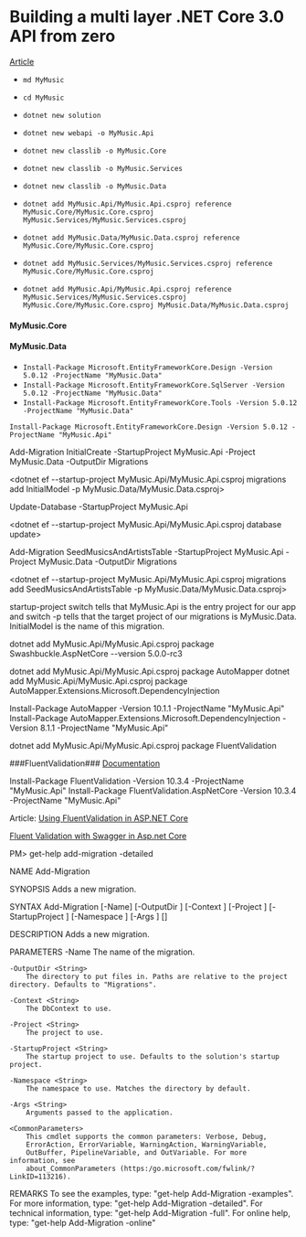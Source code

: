 # Building a multi layer .NET Core 3.0 API from zero

[Article](https://medium.com/swlh/building-a-nice-multi-layer-net-core-3-api-c68a9ef16368) 

- `md MyMusic`
- `cd MyMusic`
 
- `dotnet new solution`

- `dotnet new webapi -o MyMusic.Api`
- `dotnet new classlib -o MyMusic.Core`
- `dotnet new classlib -o MyMusic.Services`
- `dotnet new classlib -o MyMusic.Data`


- `dotnet add MyMusic.Api/MyMusic.Api.csproj reference MyMusic.Core/MyMusic.Core.csproj MyMusic.Services/MyMusic.Services.csproj`
- `dotnet add MyMusic.Data/MyMusic.Data.csproj reference MyMusic.Core/MyMusic.Core.csproj`
- `dotnet add MyMusic.Services/MyMusic.Services.csproj reference MyMusic.Core/MyMusic.Core.csproj`
- `dotnet add MyMusic.Api/MyMusic.Api.csproj reference MyMusic.Services/MyMusic.Services.csproj MyMusic.Core/MyMusic.Core.csproj MyMusic.Data/MyMusic.Data.csproj`

#### MyMusic.Core

#### MyMusic.Data

- `Install-Package Microsoft.EntityFrameworkCore.Design -Version 5.0.12 -ProjectName "MyMusic.Data"`
- `Install-Package Microsoft.EntityFrameworkCore.SqlServer -Version 5.0.12 -ProjectName "MyMusic.Data"`
- `Install-Package Microsoft.EntityFrameworkCore.Tools -Version 5.0.12 -ProjectName "MyMusic.Data"`


`Install-Package Microsoft.EntityFrameworkCore.Design -Version 5.0.12 -ProjectName "MyMusic.Api"`


Add-Migration InitialCreate -StartupProject MyMusic.Api -Project MyMusic.Data -OutputDir Migrations

<dotnet ef --startup-project MyMusic.Api/MyMusic.Api.csproj migrations add InitialModel -p MyMusic.Data/MyMusic.Data.csproj>

Update-Database -StartupProject MyMusic.Api

<dotnet ef --startup-project MyMusic.Api/MyMusic.Api.csproj database update>

Add-Migration SeedMusicsAndArtistsTable -StartupProject MyMusic.Api -Project MyMusic.Data -OutputDir Migrations

<dotnet ef --startup-project MyMusic.Api/MyMusic.Api.csproj migrations add SeedMusicsAndArtistsTable -p MyMusic.Data/MyMusic.Data.csproj>

startup-project switch tells that MyMusic.Api is the entry project for our app and 
switch -p tells that the target project of our migrations is MyMusic.Data. 
InitialModel is the name of this migration.


dotnet add MyMusic.Api/MyMusic.Api.csproj package Swashbuckle.AspNetCore --version 5.0.0-rc3

dotnet add MyMusic.Api/MyMusic.Api.csproj package AutoMapper 
dotnet add MyMusic.Api/MyMusic.Api.csproj package AutoMapper.Extensions.Microsoft.DependencyInjection

Install-Package AutoMapper -Version 10.1.1 -ProjectName "MyMusic.Api"
Install-Package AutoMapper.Extensions.Microsoft.DependencyInjection -Version 8.1.1 -ProjectName "MyMusic.Api"

dotnet add MyMusic.Api/MyMusic.Api.csproj package FluentValidation

###FluentValidation###
[Documentation](https://docs.fluentvalidation.net/en/latest/aspnet.html)

Install-Package FluentValidation -Version 10.3.4 -ProjectName "MyMusic.Api"
Install-Package FluentValidation.AspNetCore -Version 10.3.4 -ProjectName "MyMusic.Api"

Article:  [Using FluentValidation in ASP.NET Core](https://wildermuth.com/2019/11/18/Using-FluentValidation-in-ASP-NET-Core)

[Fluent Validation with Swagger in Asp.net Core](https://stackoverflow.com/questions/44638195/fluent-validation-with-swagger-in-asp-net-core)

PM> get-help add-migration -detailed

NAME
    Add-Migration
    
SYNOPSIS
    Adds a new migration.
    
    
SYNTAX
    Add-Migration [-Name] <String> [-OutputDir <String>] [-Context <String>] [-Project <String>] [-StartupProject <String>] [-Namespace <String>] [-Args <String>] [<CommonParameters>]
    
    
DESCRIPTION
    Adds a new migration.
    

PARAMETERS
    -Name <String>
        The name of the migration.
        
    -OutputDir <String>
        The directory to put files in. Paths are relative to the project directory. Defaults to "Migrations".
        
    -Context <String>
        The DbContext to use.
        
    -Project <String>
        The project to use.
        
    -StartupProject <String>
        The startup project to use. Defaults to the solution's startup project.
        
    -Namespace <String>
        The namespace to use. Matches the directory by default.
        
    -Args <String>
        Arguments passed to the application.
        
    <CommonParameters>
        This cmdlet supports the common parameters: Verbose, Debug,
        ErrorAction, ErrorVariable, WarningAction, WarningVariable,
        OutBuffer, PipelineVariable, and OutVariable. For more information, see 
        about_CommonParameters (https:/go.microsoft.com/fwlink/?LinkID=113216). 
    
REMARKS
    To see the examples, type: "get-help Add-Migration -examples".
    For more information, type: "get-help Add-Migration -detailed".
    For technical information, type: "get-help Add-Migration -full".
    For online help, type: "get-help Add-Migration -online"



